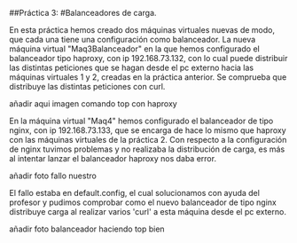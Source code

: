 ##Práctica 3:
#Balanceadores de carga.

En esta práctica hemos creado dos máquinas virtuales nuevas de modo, que cada una tiene una configuración como 
balanceador. La nueva máquina virtual "Maq3Balanceador" en la que hemos configurado el balanceador tipo
haproxy, con ip 192.168.73.132, con lo cual puede distribuir las distintas peticiones que se hagan desde el 
pc externo hacia las máquinas virtuales 1 y 2, creadas en la práctica anterior.
Se comprueba que distribuye las distintas peticiones con curl.

añadir aqui imagen comando top con haproxy


En la máquina virtual "Maq4" hemos configurado el balanceador de tipo nginx, con ip 192.168.73.133, que se encarga
de hace lo mismo que haproxy con las máquinas virtuales de la práctica 2.
Con respecto a la configuración de nginx tuvimos problemas y no realizaba la distribución de carga, es más 
al intentar lanzar el balanceador haproxy nos daba error.

añadir foto fallo nuestro

El fallo estaba en default.config, el cual solucionamos con ayuda del profesor y pudimos comprobar como el nuevo 
balanceador de tipo nginx distribuye carga al realizar varios 'curl' a esta máquina desde el pc externo.

añadir foto balanceador haciendo top bien


